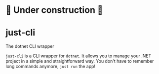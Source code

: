 # 🚧 Under construction 🚧

# just-cli
The dotnet CLI wrapper

```just-cli``` is a CLI wrapper for ```dotnet```. It allows you to manage your .NET project in a simple and straightforward way. You don't have to remember long commands anymore, ```just run``` the app!
